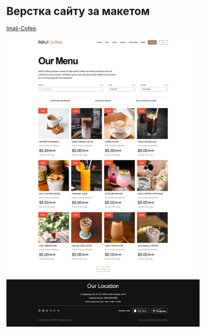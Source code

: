 # Верстка сайту за макетом

[Imaji-Cofee](https://www.figma.com/design/Uf8R33TIZLjyYhA1T30GBl/-OWN--Imaji-Coffee-Website---Coffee-Shop---E-Commerce-Website-UI-Kit--Community-?node-id=105-3733&t=RskZeOQHN7AYZF5c-1).

![Screen!](images/Imaji-Cofee.png)